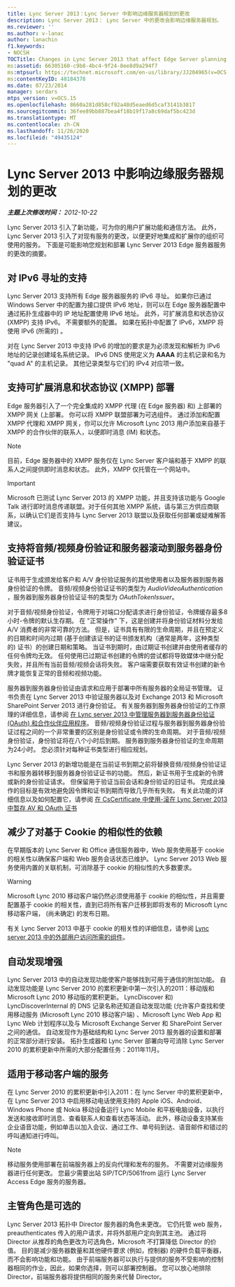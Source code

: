 ```yaml
---
title: Lync Server 2013：Lync Server 中影响边缘服务器规划的更改
description: Lync Server 2013： Lync Server 中的更改会影响边缘服务器规划。
ms.reviewer: ''
ms.author: v-lanac
author: lanachin
f1.keywords:
- NOCSH
TOCTitle: Changes in Lync Server 2013 that affect Edge Server planning
ms:assetid: 66305160-c9b8-4bc4-9f24-8ee8d9a294f7
ms:mtpsurl: https://technet.microsoft.com/en-us/library/JJ204965(v=OCS.15)
ms:contentKeyID: 48184378
ms.date: 07/23/2014
manager: serdars
mtps_version: v=OCS.15
ms.openlocfilehash: 8660a281d858cf92a48d5eaed6d5caf3141b3817
ms.sourcegitcommit: 36fee89bb887bea4f18b19f17a8c69daf5bc423d
ms.translationtype: MT
ms.contentlocale: zh-CN
ms.lasthandoff: 11/26/2020
ms.locfileid: "49435124"
---
```

# <a name="changes-in-lync-server-2013-that-affect-edge-server-planning"></a>Lync Server 2013 中影响边缘服务器规划的更改

<div data-xmlns="http://www.w3.org/1999/xhtml">

<div class="topic" data-xmlns="http://www.w3.org/1999/xhtml" data-msxsl="urn:schemas-microsoft-com:xslt" data-cs="https://msdn.microsoft.com/">

<div data-asp="https://msdn2.microsoft.com/asp">



</div>

<div id="mainSection">

<div id="mainBody">

<span> </span>

_**主题上次修改时间：** 2012-10-22_

Lync Server 2013 引入了新功能，可为你的用户扩展功能和通信方法。 此外，Lync Server 2013 引入了对现有服务的更改，以便更好地集成和扩展你的组织可使用的服务。 下面是可能影响您规划和部署 Lync Server 2013 Edge 服务器服务的更改的摘要。

<div>

## <a name="support-for-ipv6-addressing"></a>对 IPv6 寻址的支持

Lync Server 2013 支持所有 Edge 服务器服务的 IPv6 寻址。 如果你已通过 Windows Server 中的配置为接口提供 IPv6 地址，则可以在 Edge 服务器配置中通过拓扑生成器中的 IP 地址配置使用 IPv6 地址。 此外，可扩展消息和状态协议 (XMPP) 支持 IPv6。 不需要额外的配置。 如果在拓扑中配置了 IPv6，XMPP 将使用 IPv6 (所需的) 。

对在 Lync Server 2013 中支持 IPv6 的增加的要求是为必须发现和解析为 IPv6 地址的记录创建域名系统记录。 IPv6 DNS 使用定义为 **AAAA** 的主机记录和名为 "quad A" 的主机记录。 其他记录类型与它们的 IPv4 对应项一致。

</div>

<div>

## <a name="support-for-extensible-messaging-and-presence-protocol-xmpp-deployment"></a>支持可扩展消息和状态协议 (XMPP) 部署

Edge 服务器引入了一个完全集成的 XMPP 代理 (在 Edge 服务器) 和) 上部署的 XMPP 网关 (上部署。 你可以将 XMPP 联盟部署为可选组件。 通过添加和配置 XMPP 代理和 XMPP 网关，你可以允许 Microsoft Lync 2013 用户添加来自基于 XMPP 的合作伙伴的联系人，以便即时消息 (IM) 和状态。

<div>


> [!NOTE]  
> 目前，Edge 服务器中的 XMPP 服务仅在 Lync Server 客户端和基于 XMPP 的联系人之间提供即时消息和状态。 此外，XMPP 仅托管在一个网站中。



</div>

<div>


> [!IMPORTANT]  
> Microsoft 已测试 Lync Server 2013 的 XMPP 功能，并且支持该功能与 Google Talk 进行即时消息传递联盟。对于任何其他 XMPP 系统，请与第三方供应商联系，以确认它们是否支持与 Lync Server 2013 联盟以及获取任何部署或疑难解答建议。



</div>

</div>

<div>

## <a name="support-for-rolling-audiovideo-authentication-and-server-to-server-authentication-certificates"></a>支持将音频/视频身份验证和服务器滚动到服务器身份验证证书

证书用于生成颁发给客户和 A/V 身份验证服务的其他使用者以及服务器到服务器身份验证的令牌。 音频/视频身份验证证书的类型为 *AudioVideoAuthentication* ，服务器到服务器身份验证证书的类型为 *OAuthTokenIssuer*。

对于音频/视频身份验证，令牌用于对端口分配请求进行身份验证，令牌缓存最多8小时-令牌的默认生存期。 在 "正常操作" 下，这是创建并将身份验证材料分发给 A/V 消费者的非常可靠的方法。 但是，证书具有有限的生命周期，并且在预定义的日期和时间内过期 (基于创建该证书的证书颁发机构（通常是两年，这种类型的) 证书）的创建日期和策略。 当证书到期时，由过期证书创建并由使用者缓存的任何令牌均无效。 任何使用已过期证书创建的令牌的尝试都将导致媒体中继分配失败，并且所有当前音频/视频会话将失败。 客户端需要获取有效证书创建的新令牌才能恢复正常的音频和视频功能。

服务器到服务器身份验证由请求和应用于部署中所有服务器的全局证书管理。 证书负责在 Lync Server 2013 中验证服务器以及对 Exchange 2013 和 Microsoft SharePoint Server 2013 进行身份验证。 有关服务器到服务器身份验证的工作原理的详细信息，请参阅 [在 Lync server 2013 中管理服务器到服务器身份验证 (OAuth) 和合作伙伴应用程序](lync-server-2013-managing-server-to-server-authentication-oauth-and-partner-applications.md)。 音频/视频身份验证过程与服务器到服务器身份验证过程之间的一个非常重要的区别是身份验证或令牌的生命周期。 对于音频/视频身份验证，身份验证将在八个小时后到期。 服务器到服务器身份验证的生命周期为24小时。 您必须针对每种证书类型进行相应规划。

Lync Server 2013 的新增功能是在当前证书到期之前将替换音频/视频身份验证证书和服务器转移到服务器身份验证证书的功能。 然后，新证书用于生成新的令牌或新的身份验证请求。 但保留用于验证当前会话和身份验证的旧证书。 完成此操作的目标是有效地避免因令牌和证书到期而导致几乎所有失败。 有关此功能的详细信息以及如何配置它，请参阅 [在 CsCertificate 中使用-滚在 Lync Server 2013 中暂存 AV 和 OAuth 证书](lync-server-2013-staging-av-and-oauth-certificates-using-roll-in-https://docs.microsoft.com/powershell/module/skype/Set-CsCertificate)

</div>

<div>

## <a name="reduced-reliance-on-cookie-based-affinity"></a>减少了对基于 Cookie 的相似性的依赖

在早期版本的 Lync Server 和 Office 通信服务器中，Web 服务使用基于 cookie 的相关性以确保客户端和 Web 服务会话状态已维护。 Lync Server 2013 Web 服务使用内置的关联机制，可消除基于 cookie 的相似性的大多数要求。

<div>


> [!WARNING]  
> Microsoft Lync 2010 移动客户端仍然必须使用基于 cookie 的相似性，并且需要配置基于 cookie 的相关性，直到已将所有客户迁移到即将发布的 Microsoft Lync 移动客户端， (尚未确定) 的发布日期。



</div>

有关 Lync Server 2013 中基于 cookie 的相关性的详细信息，请参阅 [Lync server 2013 中的外部用户访问所需的组件](lync-server-2013-components-required-for-external-user-access.md)。

</div>

<div>

## <a name="autodiscover-enhancements"></a>自动发现增强

Lync Server 2013 中的自动发现功能使客户能够找到可用于通信的附加功能。 自动发现功能是 Lync Server 2010 的累积更新中第一次引入的2011：移动版和 Microsoft Lync 2010 移动版的累积更新。 LyncDiscover 和) LyncDiscoverInternal 的 DNS 记录名称还知道自动发现功能 (允许客户查找和使用移动服务 (Microsoft Lync 2010 移动客户端) 、Microsoft Lync Web App 和 Lync Web 计划程序以及与 Microsoft Exchange Server 和 SharePoint Server 之间的通信。 自动发现作为基础结构和 Lync Server 2013 服务器的设置和部署的正常部分进行安装。 拓扑生成器和 Lync Server 部署向导可消除 Lync Server 2010 的累积更新中所需的大部分配置任务：2011年11月。

</div>

<div>

## <a name="services-for-mobile-clients"></a>适用于移动客户端的服务

在 Lync Server 2010 的累积更新中引入2011：在 lync Server 中的累积更新中，在 Lync Server 2013 中启用移动电话使用支持的 Apple iOS、Android、Windows Phone 或 Nokia 移动设备运行 Lync Mobile 和平板电脑设备，以执行发送和接收即时消息、查看联系人和查看状态等活动。 此外，移动设备支持某些企业语音功能，例如单击以加入会议、通过工作、单号码到达、语音邮件和错过的呼叫通知进行呼叫。

<div>


> [!NOTE]  
> 移动服务使用部署在前端服务器上的反向代理和发布的服务。 不需要对边缘服务器进行任何更改。 您最少需要出站 SIP/TCP/5061from 运行 Lync Server Access Edge 服务的服务器。



</div>

</div>

<div>

## <a name="director-role-is-optional"></a>主管角色是可选的

Lync Server 2013 拓扑中 Director 服务器的角色未更改。 它仍托管 web 服务，preauthenticates 传入的用户请求，并将外部用户定向到其主池。 通过将 Director 从推荐的角色更改为可选角色，Microsoft 不打算降低 Director 的价值。 目的是减少服务器数量和其他硬件要求 (例如，控制器) 的硬件负载平衡器，而不会影响功能和功能。 由于前端服务器可以执行与提供的服务不受影响的控制器相同的作业，因此，如果你选择，则可以部署控制器。 您可以放心地排除 Director，前端服务器将提供相同的服务来代替 Director。

</div>

</div>

<span> </span>

</div>

</div>

</div>

